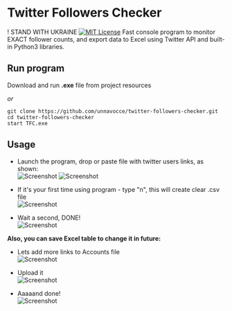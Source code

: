# Twitter Followers Checker
! STAND WITH UKRAINE
[![MIT License](https://img.shields.io/badge/License-MIT-green.svg)](https://choosealicense.com/licenses/mit/)
Fast console program to monitor EXACT follower counts, and export data to Excel using
Twitter API and built-in Python3 libraries.

## Run program

Download and run **.exe** file from project resources

_or_

```
git clone https://github.com/unnavocce/twitter-followers-checker.git
cd twitter-followers-checker
start TFC.exe
```
## Usage
- Launch the program, drop or paste file with twitter users links, as shown: <br />
![Screenshot](https://i.ibb.co/PT00FL7/sfaf.png)
![Screenshot](https://i.ibb.co/4SMHr8j/Untitled.png)

- If it's your first time using program - type "n", this will create clear .csv file <br />
![Screenshot](https://i.ibb.co/BwFRsQG/gnvvncbcb.png)

- Wait a second, DONE! <br />
![Screenshot](https://i.ibb.co/cFy1SGQ/gdaag.png)

**Also, you can save Excel table to change it in future:** <br />

- Lets add more links to Accounts file <br />
![Screenshot](https://i.ibb.co/z5cVnqw/dsghfb.png)

- Upload it <br />
![Screenshot](https://i.ibb.co/kStqdvG/cvbcsb.png)

- Aaaaand done! <br />
![Screenshot](https://i.ibb.co/DQXVLh0/sdgdsgg.png)
